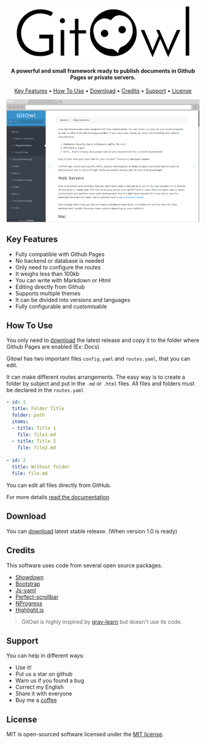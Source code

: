 <h1 align="center">
  <a href="https://facuz.github.io/gitowl"><img src="src/themes/default/img/logo-dark.png" alt="Gitowl" width="450"></a>
  <br>
</h1>

<h4 align="center">A powerful and small framework ready to publish documents in Github Pages or private servers.</h4>

<p align="center">
  <a href="#key-features">Key Features</a> •
  <a href="#how-to-use">How To Use</a> •
  <a href="#download">Download</a> •
  <a href="#credits">Credits</a> •
  <a href="#related">Support</a> •
  <a href="#license">License</a>
</p>

<div align="center">
  <img src="src/themes/default/img/demo.png" alt="GitOwl">
</div>

## Key Features

* Fully compatible with Github Pages
* No backend or database is needed
* Only need to configure the routes
* It weighs less than 100kb
* You can write with Markdown or Html
* Editing directly from Github
* Supports multiple themes
* It can be divided into versions and languages
* Fully configurable and customisable

## How To Use

You only need to [download](#) the latest release and copy it to the folder where Github Pages are enabled (Ex: Docs)

Gitowl has two important files `config.yaml` and `routes.yaml`, that you can edit.

It can make different routes arrangements. The easy way is to create a folder by subject and put in the `.md` or `.html` files. All files and folders must be declared in the `routes.yaml`

```yaml
- id: 1
  title: Folder Title
  folder: path
  items:
  - title: Title 1
    file: file1.md
  - title: Title 2
    file: file2.md

- id: 2
  title: Without folder
  file: file.md
```
You can edit all files directly from GitHub.

For more details [read the documentation](#)

## Download

You can [download](#) latest stable release. (When version 1.0 is ready)

## Credits

This software uses code from several open source packages.

- [Showdown](http://showdownjs.github.io/showdown/)
- [Bootstrap](https://getbootstrap.com/)
- [Js-yaml](https://github.com/nodeca/js-yaml)
- [Perfect-scrollbar](https://github.com/utatti/perfect-scrollbar)
- [NProgress](https://github.com/rstacruz/nprogress)
- [Highlight.js](https://highlightjs.org/)

> GitOwl is highly inspired by [grav-learn](https://github.com/getgrav/grav-learn) but doesn't use its code.

## Support

You can help in different ways:

- Use it!
- Put us a star on github
- Warn us if you found a bug
- Correct my English
- Share it with everyone
- Buy me a [coffee](https://www.paypal.me/FaCuZ)


## License

MIT is open-sourced software licensed under the [MIT license](http://opensource.org/licenses/MIT).